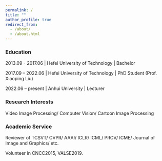 ```yaml
---
permalink: /
title: ""
author_profile: true
redirect_from: 
  - /about/
  - /about.html
---
```

### Education

2013.09 - 2017.06 | Hefei University of Technology | Bachelor

2017.09 – 2022.06 | Hefei University of Technology | PhD Student (Prof. Xiaoping Liu)

2022.06 – present | Anhui University | Lecturer


### Research Interests

Video Image Processing/ Computer Vision/ Cartoon Image Processing





### Academic Service

Reviewer of TCSVT/ CVPR/ AAAI/ ICLR/ ICML/ PRCV/ ICME/ Journal of Image and Graphics/ etc.

Volunteer in CNCC2015, VALSE2019. 






